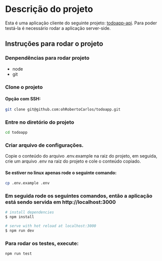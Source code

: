 # Descrição do projeto
Esta é uma aplicação cliente do seguinte projeto: [todoapp-api](https://github.com/ohRobertoCarlos/todoapp-api). Para poder testá-la é necessário rodar a aplicação server-side.

## Instruções para rodar o projeto

### Denpendências para rodar projeto
  * node
  * git
### Clone o projeto

#### Opção com SSH:
```bash
git clone git@github.com:ohRobertoCarlos/todoapp.git
```

### Entre no diretório do projeto

```bash
cd todoapp
```

### Criar arquivo de configurações.
Copie o conteúdo do arquivo .env.example na raiz do projeto, em seguida, crie um arquivo .env na raiz do projeto e cole o conteúdo copiado.
#### Se estiver no linux apenas rode o seguinte comando:
```bash
cp .env.example .env
```

### Em seguida rode os seguintes comandos, então a aplicação está sendo servida em http://localhost:3000
```bash
# install dependencies
$ npm install

# serve with hot reload at localhost:3000
$ npm run dev
```

### Para rodar os testes, execute:
```bash
npm run test
```

